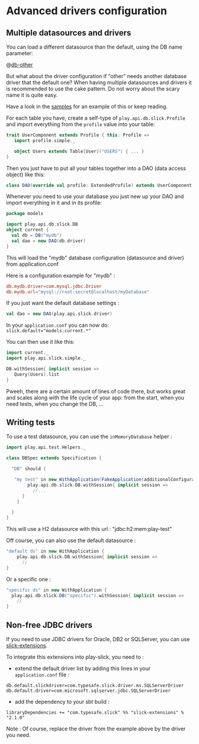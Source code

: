 # Advanced drivers configuration

## Multiple datasources and drivers

You can load a different datasource than the default, using the DB name parameter:

@[db-other](code/ScalaSlickDrivers.scala)

But what about the driver configuration if "other" needs another database driver that the default one? When having multiple datasources and drivers it is recommended to use the cake pattern. Do not worry about the scary name it is quite easy.

Have a look in the [samples](https://github.com/playframework/play-slick/tree/master/samples) for an example of this or keep reading.

For each table you have, create a self-type of `play.api.db.slick.Profile` and import everything from the `profile` value into your table:

```scala
trait UserComponent extends Profile { this: Profile =>
   import profile.simple._

   object Users extends Table[User]("USERS") { ... }
}
```

Then you just have to put all your tables together into a DAO (data access object) like this:

```scala
class DAO(override val profile: ExtendedProfile) extends UserComponent with FooComponent with BarComponent with Profile
```

Whenever you need to use your database you just new up your DAO and import everything in it and in its profile:

```scala
package models

import play.api.db.slick.DB
object current {
  val db = DB("mydb")
  val dao = new DAO(db.driver)
}
```
This will load the "mydb" database configuration (datasource and driver) from application.conf

Here is a configuration example for "mydb" :

```conf
db.mydb.driver=com.mysql.jdbc.Driver
db.mydb.url="mysql://root:secret@localhost/myDatabase"
```

If you just want the default database settings :

```scala
val dao = new DAO(play.api.slick.driver)
```

In your `application.conf` you can now do: `slick.default="models.current.*"`

You can then use it like this:

```scala
import current._
import play.api.slick.simple._

DB.withSession{ implicit session =>
   Query(Users).list
}
```

Pweeh, there are a certain amount of lines of code there, but works great and scales along with the life cycle of your app: from the start, when you need tests, when you change the DB, ...

## Writing tests

To use a test datasource, you can use the `inMemoryDatabase` helper :

```scala
import play.api.test.Helpers._

class DBSpec extends Specification {

  "DB" should {

   "my test" in new WithApplication(FakeApplication(additionalConfiguration = inMemoryDatabase())) {
        play.api.db.slick.DB.withSession{ implicit session =>
          //...
      }
    }

  }
}

```

This will use a H2 datasource with this url : "jdbc:h2:mem:play-test"

Off course, you can also use the default datasource :

```scala
"default ds" in new WithApplication {
    play.api.db.slick.DB.withSession{ implicit session =>
      //
}
```

Or a specific one :

```scala
"specific ds" in new WithApplication {
  play.api.db.slick.DB("specific").withSession{ implicit session =>
    //
}
```

## Non-free JDBC drivers

If you need to use JDBC drivers for Oracle, DB2 or SQLServer, you can use [slick-extensions](http://slick.typesafe.com/doc/2.1.0/extensions.html).

To integrate this extensions into play-slick, you need to :


   * extend the default driver list by adding this lines in your `application.conf` file :

```
db.default.slickdriver=com.typesafe.slick.driver.ms.SQLServerDriver
db.default.driver=com.microsoft.sqlserver.jdbc.SQLServerDriver
```

   * add the dependency to your sbt build :

```
libraryDependencies += "com.typesafe.slick" %% "slick-extensions" % "2.1.0"
```

Note : Of course, replace the driver from the example above by the driver you need.
